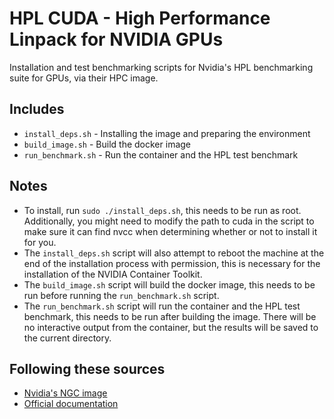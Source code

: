 # HPL CUDA - High Performance Linpack for NVIDIA GPUs

Installation and test benchmarking scripts for Nvidia's HPL benchmarking suite for GPUs, via their HPC image.

## Includes

- `install_deps.sh` - Installing the image and preparing the environment
- `build_image.sh` - Build the docker image
- `run_benchmark.sh` - Run the container and the HPL test benchmark

## Notes

- To install, run `sudo ./install_deps.sh`, this needs to be run as root. Additionally, you might need to modify the path to cuda in the script to make sure it can find nvcc when determining whether or not to install it for you. 
- The `install_deps.sh` script will also attempt to reboot the machine at the end of the installation process with permission, this is necessary for the installation of the NVIDIA Container Toolkit.
- The `build_image.sh` script will build the docker image, this needs to be run before running the `run_benchmark.sh` script.
- The `run_benchmark.sh` script will run the container and the HPL test benchmark, this needs to be run after building the image. There will be no interactive output from the container, but the results will be saved to the current directory.

## Following these sources

- [Nvidia's NGC image](https://catalog.ngc.nvidia.com/orgs/nvidia/containers/hpc-benchmarks)
- [Official documentation](https://docs.nvidia.com/nvidia-hpc-benchmarks/HPL_benchmark.html#running-the-nvidia-hpl-benchmarks-on-x86-64-with-nvidia-gpus-and-nvidia-grace-hopper-systems)
